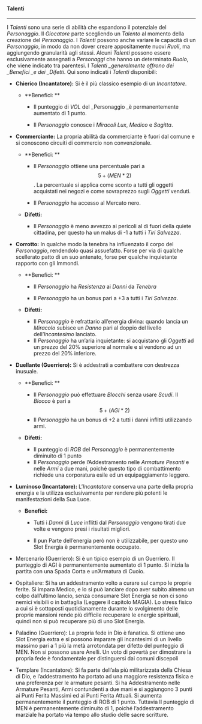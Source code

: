 #### Talenti

---

I _Talenti_ sono una serie di abilità che espandono il potenziale del _Personaggio_. Il _Giocatore_ parte scegliendo un _Talento_ al momento della creazione del _Personaggio_. I _Talenti_ possono anche variare le capacità di un _Personaggio_, in modo da non dover creare appositamente nuovi _Ruoli_, ma aggiungendo granularità agli stessi. Alcuni _Talenti_ possono essere esclusivamente assegnati a _Personaggi_ che hanno un determinato _Ruolo_, che viene indicato tra parentesi. I _Talenti \_generalmente offrono dei \_Benefici \_e dei \_Difetti_. Qui sono indicati i _Talenti_ disponibili:

* **Chierico \(Incantatore\):** Si è il più classico esempio di un _Incantatore_.

  * **Benefici: **

    * Il punteggio di _VOL_ del _Personaggio _è permanentemente aumentato di 1 punto.

    * Il _Personaggio_ conosce i _Miracoli_ _Lux_, _Medico_ e _Sagitta_.

* **Commerciante:** La propria abilità da commerciante è fuori dal comune e si conoscono circuiti di commercio non convenzionale.

  * **Benefici: **

    * Il _Personaggio_ ottiene una percentuale pari a  $$5+(MEN*2)$$. La percentuale si applica come sconto a tutti gli oggetti acquistati nei negozi e come sovraprezzo sugli _Oggetti_ venduti.

    * Il _Personaggio_ ha accesso al Mercato nero.

  * **Difetti:**

    * Il _Personaggio_ è meno avvezzo ai pericoli al di fuori della quiete cittadina, per questo ha un malus di -1 a tutti i _Tiri Salvezza_.

* **Corrotto:** In qualche modo la tenebra ha influenzato il corpo del _Personaggio_,  rendendolo quasi assuefatto. Forse per via di qualche scellerato patto di un suo antenato, forse per qualche inquietante rapporto con gli Immondi.

  * **Benefici: **

    * Il _Personaggio_ ha _Resistenza_ ai _Danni_ da _Tenebra_

    * Il _Personaggio_ ha un bonus pari a +3 a tutti i _Tiri Salvezza_.

  * **Difetti:**

    * Il _Personaggio_ è refrattario all’energia divina: quando lancia un _Miracolo_ subisce un _Danno_ pari al doppio del livello dell’_Incantesimo_ lanciato.
    * Il _Personaggio_ ha un’aria inquietante: si acquistano gli _Oggetti_ ad un prezzo del 20% superiore al normale e si vendono ad un prezzo del 20% inferiore.

* **Duellante \(Guerriero\):** Si è addestrati a combattere con destrezza inusuale.

  * **Benefici: **

    * Il _Personaggio_ può effettuare _Blocchi_ senza usare _Scudi_. Il _Blocco_ è pari a $$5+(AGI*2)$$
    * Il _Personaggio_ ha un bonus di +2 a tutti i danni inflitti utilizzando armi. 

  * **Difetti:**

    * Il punteggio di _ROB_ del _Personaggio_ è permanentemente diminuito di 1 punto 
    * Il _Personaggio_ perde l’Addestramento nelle _Armature Pesanti_ e nelle _Armi_ a due mani, poiché questo tipo di combattimento richiede una corporatura esile ed un equipaggiamento leggero.

* **Luminoso \(Incantatore\):** L’_Incantatore_ conserva una parte della propria energia e la utilizza esclusivamente per rendere più potenti le manifestazioni della Sua Luce.

  * **Benefici:**

    * Tutti i _Danni_ di _Luce_ inflitti dal _Personaggio_ vengono tirati due volte e vengono presi i risultati migliori.

    * Il pun Parte dell’energia però non è utilizzabile, per questo uno Slot Energia è permanentemente occupato.

* Mercenario \(Guerriero\): Si è un tipico esempio di un Guerriero. Il punteggio di AGI è permanentemente aumentato di 1 punto. Si inizia la partita con una Spada Corta e un’Armatura di Cuoio.

* Ospitaliere: Si ha un addestramento volto a curare sul campo le proprie ferite. Si impara Medico, e lo si può lanciare dopo aver subito almeno un colpo dall’ultimo lancio, senza consumare Slot Energia se non ci sono nemici visibili o in battaglia \(Leggere il capitolo MAGIA\). Lo stress fisico a cui si è sottoposti quotidianamente durante lo svolgimento delle proprie mansioni rende più difficile recuperare le energie spirituali, quindi non si può recuperare più di uno Slot Energia.

* Paladino \(Guerriero\): La propria fede in Dio è fanatica. Si ottiene uno Slot Energia extra e si possono imparare gli incantesimi di un livello massimo pari a 1 più la metà arrotondata per difetto del punteggio di MEN. Non si possono usare Anelli. Un voto di povertà per dimostrare la propria fede è fondamentale per distinguersi dai comuni discepoli

* Templare \(Incantatore\): Si fa parte dell’ala più militarizzata della Chiesa di Dio, e l’addestramento ha portato ad una maggiore resistenza fisica e una preferenza per le armature pesanti. Si ha Addestramento nelle Armature Pesanti, Armi contundenti a due mani e si aggiungono 3 punti ai Punti Ferita Massimi ed ai Punti Ferita Attuali. Si aumenta permanentemente il punteggio di ROB di 1 punto. Tuttavia Il punteggio di MEN è permanentemente diminuito di 1, poiché l’addestramento marziale ha portato via tempo allo studio delle sacre scritture.



